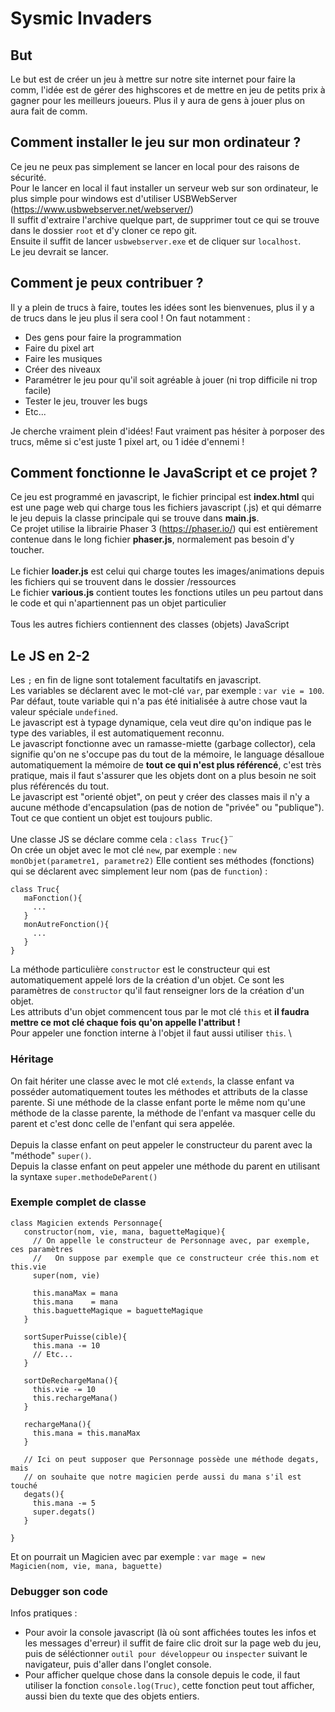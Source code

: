 # Sysmic Invaders

## But
Le but est de créer un jeu à mettre sur notre site internet pour faire la comm, l'idée est de gérer des highscores
et de mettre en jeu de petits prix à gagner pour les meilleurs joueurs. Plus il y aura de gens à jouer plus on aura
fait de comm.

## Comment installer le jeu sur mon ordinateur ?
Ce jeu ne peux pas simplement se lancer en local pour des raisons de sécurité.\
Pour le lancer en local il faut installer un serveur web sur son ordinateur, le plus simple pour windows est d'utiliser USBWebServer (https://www.usbwebserver.net/webserver/) \
Il suffit d'extraire l'archive quelque part, de supprimer tout ce qui se trouve dans le dossier `root` et d'y cloner ce repo git.\
Ensuite il suffit de lancer `usbwebserver.exe` et de cliquer sur `localhost`. \
Le jeu devrait se lancer.

## Comment je peux contribuer ?
Il y a plein de trucs à faire, toutes les idées sont les bienvenues, plus il y a de trucs dans le jeu plus il sera cool !
On faut notamment :
 * Des gens pour faire la programmation
 * Faire du pixel art
 * Faire les musiques
 * Créer des niveaux
 * Paramétrer le jeu pour qu'il soit agréable à jouer (ni trop difficile ni trop facile)
 * Tester le jeu, trouver les bugs
 * Etc...
 
Je cherche vraiment plein d'idées! Faut vraiment pas hésiter à porposer des trucs, même si c'est juste 1 pixel art, ou 1 idée d'ennemi !
 
 ## Comment fonctionne le JavaScript et ce projet ?
 Ce jeu est programmé en javascript, le fichier principal est **index.html** qui est une page web qui charge tous les fichiers
 javascript (.js) et qui démarre le jeu depuis la classe principale qui se trouve dans **main.js**.\
 Ce projet utilise la librairie Phaser 3 (https://phaser.io/) qui est entièrement contenue dans le long fichier **phaser.js**,
 normalement pas besoin d'y toucher.\
 \
 Le fichier **loader.js** est celui qui charge toutes les images/animations depuis les fichiers qui se trouvent dans le dossier /ressources\
 Le fichier **various.js** contient toutes les fonctions utiles un peu partout dans le code et qui n'apartiennent pas un objet particulier\
 \
 Tous les autres fichiers contiennent des classes (objets) JavaScript
 
 ## Le JS en 2-2
 Les `;` en fin de ligne sont totalement facultatifs en javascript. \
 Les variables se déclarent avec le mot-clé `var`, par exemple : `var vie = 100`. \
 Par défaut, toute variable qui n'a pas été initialisée à autre chose vaut la valeur spéciale `undefined`. \
 Le javascript est à typage dynamique, cela veut dire qu'on indique pas le type des variables, il est automatiquement reconnu. \
 Le javascript fonctionne avec un ramasse-miette (garbage collector), cela signifie qu'on ne s'occupe pas du tout de la mémoire, le language désalloue automatiquement la mémoire de **tout ce qui n'est plus référencé**, c'est très pratique, mais il faut s'assurer que les objets dont on a plus besoin ne soit plus référencés du tout. \
 Le javascript est "orienté objet", on peut y créer des classes mais il n'y a aucune méthode d'encapsulation (pas de notion de "privée" ou "publique"). \
 Tout ce que contient un objet est toujours public. \
 \
 Une classe JS se déclare comme cela : `class Truc{}`¨ \
 On crée un objet avec le mot clé `new`, par exemple : `new monObjet(parametre1, parametre2)`
 Elle contient ses méthodes (fonctions) qui se déclarent avec simplement leur nom (pas de `function`) : 
 ```
 class Truc{ 
    maFonction(){ 
      ...
    } 
    monAutreFonction(){
      ...
    }
 }
 ```
 La méthode particulière `constructor` est le constructeur qui est automatiquement appelé lors de la création d'un objet. Ce sont les paramètres de `constructor` qu'il faut renseigner lors de la création d'un objet.\
 Les attributs d'un objet commencent tous par le mot clé `this` et **il faudra mettre ce mot clé chaque fois qu'on appelle l'attribut !** \
 Pour appeler une fonction interne à l'objet il faut aussi utiliser `this`. \
 
 ### Héritage
 On fait hériter une classe avec le mot clé `extends`, la classe enfant va posséder automatiquement toutes les méthodes et attributs de la
 classe parente. Si une méthode de la classe enfant porte le même nom qu'une méthode de la classe parente, la méthode de l'enfant va
 masquer celle du parent et c'est donc celle de l'enfant qui sera appelée.\
 \
 Depuis la classe enfant on peut appeler le constructeur du parent avec la "méthode" `super()`. \
 Depuis la classe enfant on peut appeler une méthode du parent en utilisant la syntaxe `super.methodeDeParent()`
 
 ### Exemple complet de classe 
 ```
 class Magicien extends Personnage{ 
    constructor(nom, vie, mana, baguetteMagique){
      // On appelle le constructeur de Personnage avec, par exemple, ces paramètres
      //   On suppose par exemple que ce constructeur crée this.nom et this.vie
      super(nom, vie)
      
      this.manaMax = mana
      this.mana    = mana
      this.baguetteMagique = baguetteMagique
    }
    
    sortSuperPuisse(cible){
      this.mana -= 10
      // Etc...
    }
    
    sortDeRechargeMana(){
      this.vie -= 10
      this.rechargeMana()
    }
    
    rechargeMana(){
      this.mana = this.manaMax
    }
    
    // Ici on peut supposer que Personnage possède une méthode degats, mais
    // on souhaite que notre magicien perde aussi du mana s'il est touché
    degats(){
      this.mana -= 5
      super.degats()
    }
    
 }
  ```
  Et on pourrait un Magicien avec par exemple : `var mage = new Magicien(nom, vie, mana, baguette)`

### Debugger son code
Infos pratiques :
 * Pour avoir la console javascript (là où sont affichées toutes les infos et les messages d'erreur) il suffit de faire clic droit sur la page web du jeu, puis de séléctionner `outil pour développeur` ou `inspecter` suivant le navigateur, puis d'aller dans l'onglet console.
 * Pour afficher quelque chose dans la console depuis le code, il faut utiliser la fonction `console.log(Truc)`, cette fonction peut tout afficher, aussi bien du texte que des objets entiers.
 

